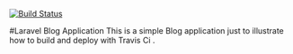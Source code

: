 [![Build Status](https://travis-ci.org/venomkiki/kikiBlog.svg?branch=master)](https://travis-ci.org/venomkiki/kikiBlog)

#Laravel Blog Application 
This is a simple  Blog application just to illustrate how to build and deploy with Travis Ci
.


